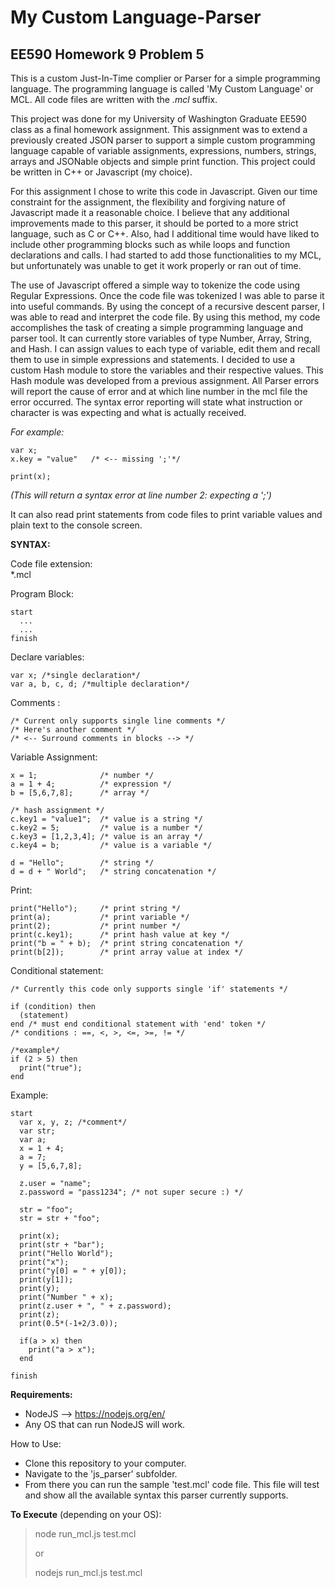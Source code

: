 # My Custom Language-Parser

##  EE590 Homework 9 Problem 5
This is a custom Just-In-Time complier or Parser for a simple programming language.  The programming language is called 'My Custom Language' or MCL. All code files are written with the *.mcl* suffix.

This project was done for my University of Washington Graduate EE590 class as a final homework assignment. This assignment was to extend a previously created JSON parser to support a simple custom programming language capable of variable assignments, expressions, numbers, strings, arrays and JSONable objects and simple print function. This project could be written in C++ or Javascript (my choice).

For this assignment I chose to write this code in Javascript. Given our time constraint for the assignment, the flexibility and forgiving nature of Javascript made it a reasonable choice. I believe that any additional improvements made to this parser, it should be ported to a more strict language, such as C or C++. Also, had I additional time would have liked to include other programming blocks such as while loops and function declarations and calls. I had started to add those functionalities to my MCL, but unfortunately was unable to get it work properly or ran out of time.

The use of Javascript offered a simple way to tokenize the code using Regular Expressions. Once the code file was tokenized I was able to parse it into useful commands. By using the concept of a recursive descent parser, I was able to read and interpret the code file.  By using this method, my code accomplishes the task of creating a simple programming language and parser tool. It can currently store variables of type Number, Array, String, and Hash. I can assign values to each type of variable, edit them and recall them to use in simple expressions and statements. I decided to use a custom Hash module to store the variables and their respective values. This Hash module was developed from a previous assignment. All Parser errors will report the cause of error and at which line number in the mcl file the error occurred. The syntax error reporting will state what instruction or character is was expecting and what is actually received.

*For example:*
```
var x;
x.key = "value"   /* <-- missing ';'*/

print(x);
```
*(This will return a syntax error at line number 2: expecting a ';')*

It can also read print statements from code files to print variable values and plain text to the console screen.

**SYNTAX:**

Code file extension:      
  \*.mcl

Program Block:
```
start
  ...
  ...
finish
```
Declare variables:
```
var x; /*single declaration*/
var a, b, c, d; /*multiple declaration*/
```
Comments :
```
/* Current only supports single line comments */
/* Here's another comment */
/* <-- Surround comments in blocks --> */
```
Variable Assignment:
```
x = 1;              /* number */
a = 1 + 4;          /* expression */
b = [5,6,7,8];      /* array */

/* hash assignment */
c.key1 = "value1";  /* value is a string */
c.key2 = 5;         /* value is a number */
c.key3 = [1,2,3,4]; /* value is an array */
c.key4 = b;         /* value is a variable */

d = "Hello";        /* string */
d = d + " World";   /* string concatenation */
```
Print:
```
print("Hello");     /* print string */
print(a);           /* print variable */
print(2);           /* print number */
print(c.key1);      /* print hash value at key */
print("b = " + b);  /* print string concatenation */
print(b[2]);        /* print array value at index */
```
Conditional statement:
```
/* Currently this code only supports single 'if' statements */

if (condition) then
  (statement)
end /* must end conditional statement with 'end' token */
/* conditions : ==, <, >, <=, >=, != */

/*example*/
if (2 > 5) then
  print("true");
end
```
Example:
```
start
  var x, y, z; /*comment*/
  var str;
  var a;
  x = 1 + 4;
  a = 7;
  y = [5,6,7,8];

  z.user = "name";
  z.password = "pass1234"; /* not super secure :) */

  str = "foo";
  str = str + "foo";

  print(x);
  print(str + "bar");
  print("Hello World");
  print("x");
  print("y[0] = " + y[0]);
  print(y[1]);
  print(y);
  print("Number " + x);
  print(z.user + ", " + z.password);
  print(z);
  print(0.5*(-1+2/3.0));

  if(a > x) then
    print("a > x");
  end

finish
```

**Requirements:**
* NodeJS --> https://nodejs.org/en/
* Any OS that can run NodeJS will work.

How to Use:
* Clone this repository to your computer.
* Navigate to the 'js_parser' subfolder.
* From there you can run the sample 'test.mcl' code file. This file will test and show all the available syntax this parser currently supports.

**To Execute** (depending on your OS):
> node run_mcl.js test.mcl
>
> or
>
> nodejs run_mcl.js test.mcl
